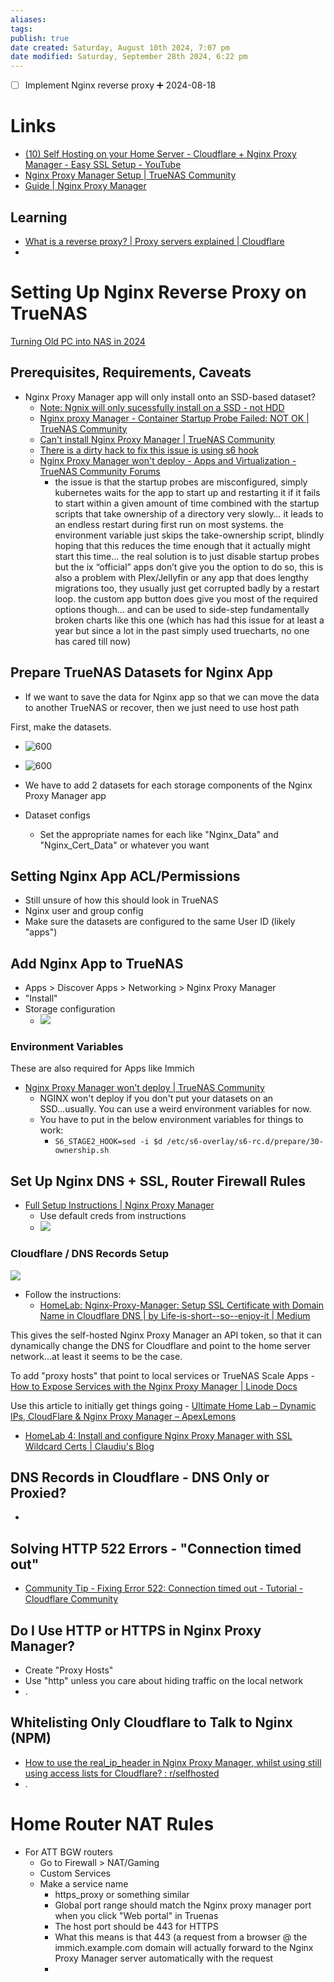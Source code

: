 ```yaml
---
aliases: 
tags: 
publish: true
date created: Saturday, August 10th 2024, 7:07 pm
date modified: Saturday, September 28th 2024, 6:22 pm
---
```



- [ ] Implement Nginx reverse proxy ➕ 2024-08-18

# Links

- [(10) Self Hosting on your Home Server - Cloudflare + Nginx Proxy Manager - Easy SSL Setup - YouTube](https://www.youtube.com/watch?v=GarMdDTAZJo)
- [Nginx Proxy Manager Setup | TrueNAS Community](https://www.truenas.com/community/threads/nginx-proxy-manager-setup.116682/)
- [Guide | Nginx Proxy Manager](https://nginxproxymanager.com/guide/)

## Learning

- [What is a reverse proxy? | Proxy servers explained | Cloudflare](https://www.cloudflare.com/learning/cdn/glossary/reverse-proxy/)
- 

# Setting Up Nginx Reverse Proxy on TrueNAS

[Turning Old PC into NAS in 2024](../Turning%20Old%20PC%20into%20NAS%20in%202024/Turning%20Old%20PC%20into%20NAS%20in%202024.md)

## Prerequisites, Requirements, Caveats

- Nginx Proxy Manager app will only install onto an SSD-based dataset?
	- [Note: Ngnix will only sucessfully install on a SSD - not HDD](https://www.truenas.com/community/threads/step-by-step-instructions-to-set-up-nextcloud-and-nginx-official-apps-for-newbies.115072/)
	- [Nginx proxy Manager - Container Startup Probe Failed: NOT OK | TrueNAS Community](https://www.truenas.com/community/threads/nginx-proxy-manager-container-startup-probe-failed-not-ok.114767/)
	- [Can't install Nginx Proxy Manager | TrueNAS Community](https://www.truenas.com/community/threads/cant-install-nginx-proxy-manager.111184/)
	- [There is a dirty hack to fix this issue is using s6 hook](https://www.truenas.com/community/threads/nginx-proxy-manager-wont-deploy.113904/)
	- [Nginx Proxy Manager won't deploy - Apps and Virtualization - TrueNAS Community Forums](https://forums.truenas.com/t/nginx-proxy-manager-wont-deploy/8076)
		- the issue is that the startup probes are misconfigured, simply kubernetes waits for the app to start up and restarting it if it fails to start within a given amount of time combined with the startup scripts that take ownership of a directory very slowly… it leads to an endless restart during first run on most systems. the environment variable just skips the take-ownership script, blindly hoping that this reduces the time enough that it actually might start this time… the real solution is to just disable startup probes but the ix “official” apps don’t give you the option to do so, this is also a problem with Plex/Jellyfin or any app that does lengthy migrations too, they usually just get corrupted badly by a restart loop. the custom app button does give you most of the required options though… and can be used to side-step fundamentally broken charts like this one (which has had this issue for at least a year but since a lot in the past simply used truecharts, no one has cared till now)

## Prepare TrueNAS Datasets for Nginx App

- If we want to save the data for Nginx app so that we can move the data to another TrueNAS or recover, then we just need to use host path

First, make the datasets.

- ![600](_attachments/IMG-20240928182245473.png)

- ![600](_attachments/IMG-20240928182245567.png)
- We have to add 2 datasets for each storage components of the Nginx Proxy Manager app
- Dataset configs 
	- Set the appropriate names for each like "Nginx_Data" and "Nginx_Cert_Data" or whatever you want

## Setting Nginx App ACL/Permissions

- Still unsure of how this should look in TrueNAS
- Nginx user and group config
- Make sure the datasets are configured to the same User ID (likely "apps")

## Add Nginx App to TrueNAS

- Apps > Discover Apps > Networking > Nginx Proxy Manager
- "Install"
- Storage configuration
	- ![](_attachments/IMG-20240928182245700.png)

### Environment Variables

These are also required for Apps like Immich

- [Nginx Proxy Manager won't deploy | TrueNAS Community](https://www.truenas.com/community/threads/nginx-proxy-manager-wont-deploy.113904/) 
	- NGINX won't deploy if you don't put your datasets on an SSD...usually.  You can use a weird environment variables for now.
	- You have to put in the below environment variables for things to work:
		- `S6_STAGE2_HOOK=sed -i $d /etc/s6-overlay/s6-rc.d/prepare/30-ownership.sh`

## Set Up Nginx DNS + SSL, Router Firewall Rules

- [Full Setup Instructions | Nginx Proxy Manager](https://nginxproxymanager.com/setup/)
	- Use default creds from instructions
	- ![](_attachments/IMG-20240928182245869.png)

### Cloudflare / DNS Records Setup

![](Drawing%202024-09-28%2018.39.28.excalidraw.svg)

- Follow the instructions:
	- [HomeLab: Nginx-Proxy-Manager: Setup SSL Certificate with Domain Name in Cloudflare DNS | by Life-is-short--so--enjoy-it | Medium](https://medium.com/@life-is-short-so-enjoy-it/homelab-nginx-proxy-manager-setup-ssl-certificate-with-domain-name-in-cloudflare-dns-732af64ddc0b)

This gives the self-hosted Nginx Proxy Manager an API token, so that it can dynamically change the DNS for Cloudflare and point to the home server network...at least it seems to be the case.

To add "proxy hosts" that point to local services or TrueNAS Scale Apps - [How to Expose Services with the Nginx Proxy Manager | Linode Docs](https://www.linode.com/docs/guides/using-nginx-proxy-manager/#configuring-the-nginx-proxy-manager)

Use this article to initially get things going - [Ultimate Home Lab – Dynamic IPs, CloudFlare & Nginx Proxy Manager – ApexLemons](https://apexlemons.com/devops/ultimate-home-lab-dynamic-ips-cloudflare-nginx-proxy-manager/)

- [HomeLab 4: Install and configure Nginx Proxy Manager with SSL Wildcard Certs | Claudiu's Blog](https://claudiu.psychlab.eu/post/homelab-4-install-and-configure-nginx-proxy-manager-with-ssl-wildcard-certs/)

## DNS Records in Cloudflare - DNS Only or Proxied?

- 

## Solving HTTP 522 Errors - "Connection timed out"

- [Community Tip - Fixing Error 522: Connection timed out - Tutorial - Cloudflare Community](https://community.cloudflare.com/t/community-tip-fixing-error-522-connection-timed-out/42325)

## Do I Use HTTP or HTTPS in Nginx Proxy Manager?

- Create "Proxy Hosts"
- Use "http" unless you care about hiding traffic on the local network
- .

## Whitelisting Only Cloudflare to Talk to Nginx (NPM)

- [How to use the real_ip_header in Nginx Proxy Manager, whilst using still using access lists for Cloudflare? : r/selfhosted](https://www.reddit.com/r/selfhosted/comments/zp2vsf/how_to_use_the_real_ip_header_in_nginx_proxy/)
- .

# Home Router NAT Rules

- For ATT BGW routers
	- Go to Firewall > NAT/Gaming
	- Custom Services
	- Make a service name
		- https_proxy or something similar
		- Global port range should match the Nginx proxy manager port when you click "Web portal" in Truenas
		- The host port should be 443 for HTTPS
		- What this means is that 443 (a request from a browser @ the immich.example.com domain will actually forward to the Nginx Proxy Manager server automatically with the request
		- 